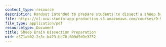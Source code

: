 ```yaml
---
content_type: resource
description: Handout intended to prepare students to dissect a sheep brain.
file: https://ol-ocw-studio-app-production.s3.amazonaws.com/courses/9-97-introduction-to-neuroanatomy-january-iap-2003/c571ab022c3cb473be78609d5d9e3252_sheep_brain_dissection_preparation.pdf
file_type: application/pdf
resourcetype: Document
title: Sheep Brain Dissection Preparation
uid: c571ab02-2c3c-b473-be78-609d5d9e3252
---
```

